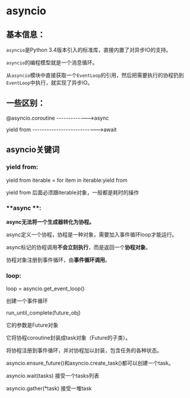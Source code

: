 # asyncio

##  基本信息：

`asyncio`是Python 3.4版本引入的标准库，直接内置了对异步IO的支持。

`asyncio`的编程模型就是一个消息循环。

从`asyncio`模块中直接获取一个`EventLoop`的引用，然后把需要执行的协程扔到`EventLoop`中执行，就实现了异步IO。

## 一些区别：

@asyncio.coroutine ------------->async

yield from --------------------------->await

## asyncio关键词

### yield from:

yield from iterable = for item in iterable:yield from

yield from 后面必须跟iterable对象，一般都是耗时的操作

### **async **:

**async无法将一个生成器转化为协程。**

async定义一个协程，协程是一种对象，需要加入事件循环loop才能运行。

async标记的协程调用**不会立刻执行**，而是返回一个**协程对象**。

协程对象注册到事件循环，由**事件循环调用**。

### loop:

loop = asyncio.get_event_loop()

创建一个事件循环

run_until_complete(future_obj)

它的参数是Future对象

它将协程coroutine封装成task对象（Future的子类）。

将协程注册到事件循环，并对协程加以封装，包含任务的各种状态。

asyncio.ensure_future()和asyncio.create_task()都可以创建一个task。

asyncio.wait(tasks) 接受一个tasks列表

asyncio.gather(*task) 接受一堆task
